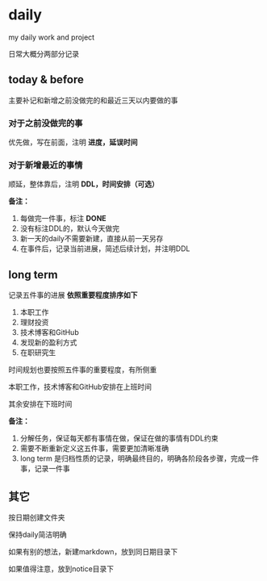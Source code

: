 # daily
my daily work and project

日常大概分两部分记录

## today & before
主要补记和新增之前没做完的和最近三天以内要做的事

### 对于之前没做完的事

优先做，写在前面，注明 **进度，延误时间**

### 对于新增最近的事情

顺延，整体靠后，注明 **DDL，时间安排（可选）**



**备注：**

1. 每做完一件事，标注 **DONE**
2. 没有标注DDL的，默认今天做完
3. 新一天的daily不需要新建，直接从前一天另存
4. 在事件后，记录当前进展，简述后续计划，并注明DDL

## long term 
记录五件事的进展
**依照重要程度排序如下**
1. 本职工作
2. 理财投资
3. 技术博客和GitHub
4. 发现新的盈利方式
5. 在职研究生

时间规划也要按照五件事的重要程度，有所侧重



本职工作，技术博客和GitHub安排在上班时间

其余安排在下班时间



**备注：**

1. 分解任务，保证每天都有事情在做，保证在做的事情有DDL约束
2. 需要不断重新定义这五件事，需要更加清晰准确
3. long term 是归档性质的记录，明确最终目的，明确各阶段各步骤，完成一件事，记录一件事



## 其它

按日期创建文件夹

保持daily简洁明确

如果有别的想法，新建markdown，放到同日期目录下

如果值得注意，放到notice目录下

